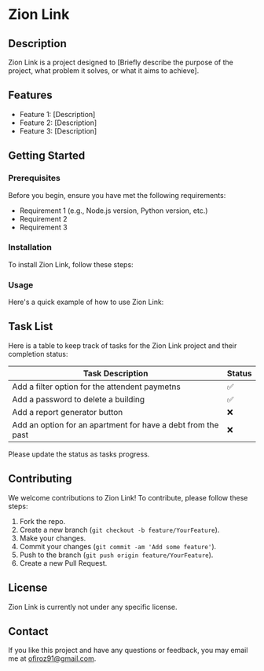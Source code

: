 # Zion Link

## Description

Zion Link is a project designed to [Briefly describe the purpose of the project, what problem it solves, or what it aims to achieve].

## Features

- Feature 1: [Description]
- Feature 2: [Description]
- Feature 3: [Description]

## Getting Started

### Prerequisites

Before you begin, ensure you have met the following requirements:
- Requirement 1 (e.g., Node.js version, Python version, etc.)
- Requirement 2
- Requirement 3

### Installation

To install Zion Link, follow these steps:

### Usage

Here's a quick example of how to use Zion Link:

## Task List

Here is a table to keep track of tasks for the Zion Link project and their completion status:

| Task Description | Status       |
|------------------|--------------|
| Add a filter option for the attendent paymetns  | ✅         |
| Add a password to delete a building  | ✅ |
| Add a report generator button  | ❌  |
| Add an option for an apartment for have a debt from the past  | ❌ |


Please update the status as tasks progress.

## Contributing

We welcome contributions to Zion Link! To contribute, please follow these steps:

1. Fork the repo.
2. Create a new branch (`git checkout -b feature/YourFeature`).
3. Make your changes.
4. Commit your changes (`git commit -am 'Add some feature'`).
5. Push to the branch (`git push origin feature/YourFeature`).
6. Create a new Pull Request.

## License

Zion Link is currently not under any specific license.

## Contact

If you like this project and have any questions or feedback, you may email me at ofiroz91@gmail.com.
